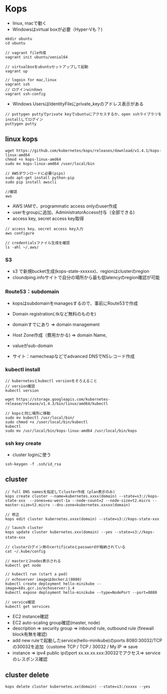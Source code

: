 # Kops

- linux, macで動く
- Windowsはvirtual boxが必要（Hyper-Vも？)

```
mkdir ubuntu
cd ubuntu

// vagrant file作成
vagrant init ubuntu/xenial64

// virtualboxをubuntuセットアップして起動
vagrant up

// logoin for mac,linux
vagrant ssh
// ログインwindows
vagrant ssh-config

```



- Windows UsersはIdentityFileにprivate_keyのアドレス表示がある

```
// puttygen puttyでprivate keyでubuntuにアクセスするか、open sshライブラリをinstallしてログイン 
puttygen putty
```

## linux kops

```
wget https://github.com/kubernetes/kops/releases/download/v1.4.1/kops-linux-amd64
chmod +x kops-linux-amd64
sudo mv kops-linux-amd64 /user/local/bin

// AWSダウンロードに必要(pips)
sudo apt-get install python-pip
sudo pip install awscli

//確認
aws
```

- AWS IAMで、programmatic access onlyのuser作成
- userをgroupに追加、AdministratorAccess付与（全部できる)
- access key, secret access key取得

```
// access key、secret access key入力
aws configure

// credentialsファイル生成を確認
ls -ahl ~/.aws/
```

### S3
- s3 で新規bucket生成(kops-state-xxxxxx)、regionはclusterのregion
- cloundping.infoサイトで自分の場所から最も低latencyのregion確認が可能

### Route53：subdomain
- kopsはsubdomainをmanagesするので、事前にRoute53で作成

- Domain registration(.tkなど無料のものを)
- domainすでにあり => domain management
- Host Zone作成（費用かかる) => domain Name, 
- valueがsub-domain
- サイト：namecheapなどでadvanced DNSでNSレコード作成

### kubectl install
```
// kubernetesとkubectl versionをそろえること
// version確認　
kubectl version

wget https://storage.googleapis.com/kubernetes-release/release/v1.4.3/bin/linux/amd64/kubectl

// kopsと同じ場所に移動
sudo mv kubectl /usr/local/bin/
sudo chmod +x /user/local/bin/kubectl
kubectl
sudo mv /usr/local/bin/kops-linux-amd64 /usr/local/bin/kops
```

### ssh key create
-  cluster loginに使う

```
ssh-keygen -f .ssh/id_rsa

```

## cluster

```
// full DNS namesを指定してcluster作成 (plan表示のみ)
kops create cluster --name=kubernetes.xxxx(domain) --state=s3://kops-state-xxx  --zones=eu-west-1a --node-count=2 --node-size=t2.micro --master-size=t2.micro --dns-zone=kubernetes.xxxxx(domain)

// 修正
kops edit cluster kubernetes.xxxx(domain) --state=s3://kops-state-xxx

// launch cluster
kops update cluster kubernetes.xxx(domain) --yes --state=s3://kops-state-xxx　

// clusterログイン用のcertificateとpasswordが格納されている
cat ~/.kube/config

// masterと2nodes表示される
kubectl get node

// kubectl run (start a pod)
// echoserver imageはdocker上(8080)
kubectl create deployment hello-minikube --image=k8s.gcr.io/echoserver:1.4
kubectl expose deployment hello-minikube --type=NodePort --port=8080

// service確認
kubectl get services
```

- EC2 instance確認
- EC2 auto-scaling group確認(master, node)
- description => security group => inbound rule, outbound rule (firewall block有無を確認) 
- add new ruleで起動したservice(hello-minikube)のports 8080:30032/TCPの30032を追加（custome TCP / TCP / 30032 / My IP => save
- instance => ipv4 public ipのport xx.xx.xx.xxx:30032でアクセス=> serviceのレスポンス確認


## cluster delete

```
kops delete cluster kubernetes.xx(domain) --state=s3:/xxxxx --yes

```
